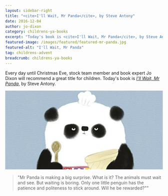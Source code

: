 ```yaml
---
layout: sidebar-right
title: "<cite>I'll Wait, Mr Panda</cite>, by Steve Antony"
date: 2016-12-04
author: jo-dixon
category: childrens-ya-books
excerpt: "Today's book is <cite>I'll Wait, Mr Panda</cite>, by Steve Antony"
featured-image: /images/featured/featured-mr-panda.jpg
featured-alt: "I'll Wait, Mr Panda"
tag: childrens-advent
breadcrumb: childrens-ya-books
---
```


Every day until Christmas Eve, stock team member and book expert Jo Dixon will recommend a great title for children. Today's book is <a href="https://suffolk.spydus.co.uk/cgi-bin/spydus.exe/ENQ/OPAC/BIBENQ?BRN=2003017"><cite>I'll Wait, Mr Panda</cite></a>, by Steve Antony.

![I'll Wait, Mr Panda](/images/featured/featured-mr-panda.jpg)

> "Mr Panda is making a big surprise. What is it? The animals must wait and see. But waiting is boring. Only one little penguin has the patience and politeness to stick around. Will he be rewarded?""
